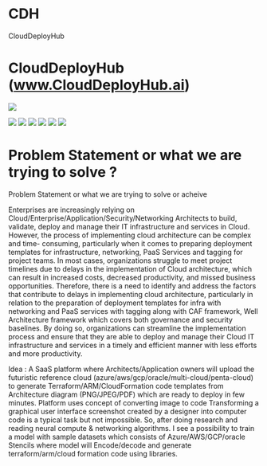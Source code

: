 # CDH
CloudDeployHub

# CloudDeployHub (www.CloudDeployHub.ai)


![](https://pandao.github.io/editor.md/images/logos/editormd-logo-180x180.png)

![](https://img.shields.io/github/stars/pandao/editor.md.svg) ![](https://img.shields.io/github/forks/pandao/editor.md.svg) ![](https://img.shields.io/github/tag/pandao/editor.md.svg) ![](https://img.shields.io/github/release/pandao/editor.md.svg) ![](https://img.shields.io/github/issues/pandao/editor.md.svg) ![](https://img.shields.io/bower/v/editor.md.svg)

Problem Statement or what we are trying to solve ?
=============
Problem Statement or what we are trying to solve or acheive

Enterprises are increasingly relying on Cloud/Enterprise/Application/Security/Networking
Architects to build, validate, deploy and manage their IT infrastructure and services in
Cloud.
However, the process of implementing cloud architecture can be complex and time-
consuming, particularly when it comes to preparing deployment templates for infrastructure,
networking, PaaS Services and tagging for project teams.
In most cases, organizations struggle to meet project timelines due to delays in the
implementation of Cloud architecture, which can result in increased costs, decreased
productivity, and missed business opportunities.
Therefore, there is a need to identify and address the factors that contribute to delays in
implementing cloud architecture, particularly in relation to the preparation of deployment
templates for infra with networking and PaaS services with tagging along with CAF
framework, Well Architecture framework which covers both governance and security
baselines.
By doing so, organizations can streamline the implementation process and ensure that they
are able to deploy and manage their Cloud IT infrastructure and services in a timely and
efficient manner with less efforts and more productivity.

Idea : A SaaS platform where Architects/Application owners will upload the futuristic
reference cloud (azure/aws/gcp/oracle/multi-cloud/penta-cloud) to generate
Terraform/ARM/CloudFormation code templates from Architecture diagram
(PNG/JPEG/PDF) which are ready to deploy in few minutes.
Platform uses concept of converting image to code
Transforming a graphical user interface screenshot created by a designer into computer
code is a typical task but not impossible. So, after doing research and reading neural
compute &amp; networking algorithms. I see a possibility to train a model with sample datasets
which consists of Azure/AWS/GCP/oracle Stencils where model will Encode/decode and
generate terraform/arm/cloud formation code using libraries.
